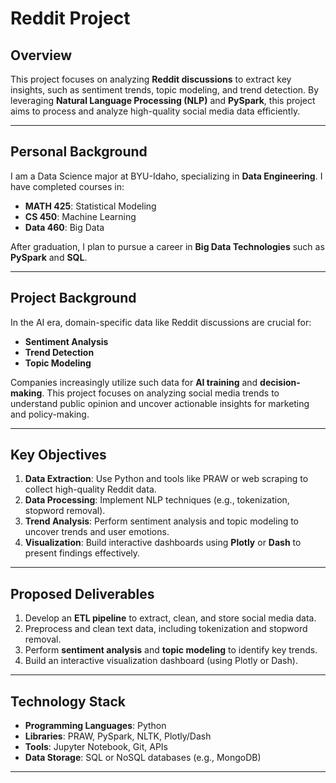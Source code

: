 # Reddit Project

## **Overview**
This project focuses on analyzing **Reddit discussions** to extract key insights, such as sentiment trends, topic modeling, and trend detection. By leveraging **Natural Language Processing (NLP)** and **PySpark**, this project aims to process and analyze high-quality social media data efficiently.

---

## **Personal Background**
I am a Data Science major at BYU-Idaho, specializing in **Data Engineering**. I have completed courses in:
- **MATH 425**: Statistical Modeling
- **CS 450**: Machine Learning
- **Data 460**: Big Data

After graduation, I plan to pursue a career in **Big Data Technologies** such as **PySpark** and **SQL**.

---

## **Project Background**
In the AI era, domain-specific data like Reddit discussions are crucial for:
- **Sentiment Analysis**
- **Trend Detection**
- **Topic Modeling**

Companies increasingly utilize such data for **AI training** and **decision-making**. This project focuses on analyzing social media trends to understand public opinion and uncover actionable insights for marketing and policy-making.

---

## **Key Objectives**
1. **Data Extraction**: Use Python and tools like PRAW or web scraping to collect high-quality Reddit data.
2. **Data Processing**: Implement NLP techniques (e.g., tokenization, stopword removal).
3. **Trend Analysis**: Perform sentiment analysis and topic modeling to uncover trends and user emotions.
4. **Visualization**: Build interactive dashboards using **Plotly** or **Dash** to present findings effectively.

---

## **Proposed Deliverables**
1. Develop an **ETL pipeline** to extract, clean, and store social media data.
2. Preprocess and clean text data, including tokenization and stopword removal.
3. Perform **sentiment analysis** and **topic modeling** to identify key trends.
4. Build an interactive visualization dashboard (using Plotly or Dash).

---

## **Technology Stack**
- **Programming Languages**: Python
- **Libraries**: PRAW, PySpark, NLTK, Plotly/Dash
- **Tools**: Jupyter Notebook, Git, APIs
- **Data Storage**: SQL or NoSQL databases (e.g., MongoDB)

---
